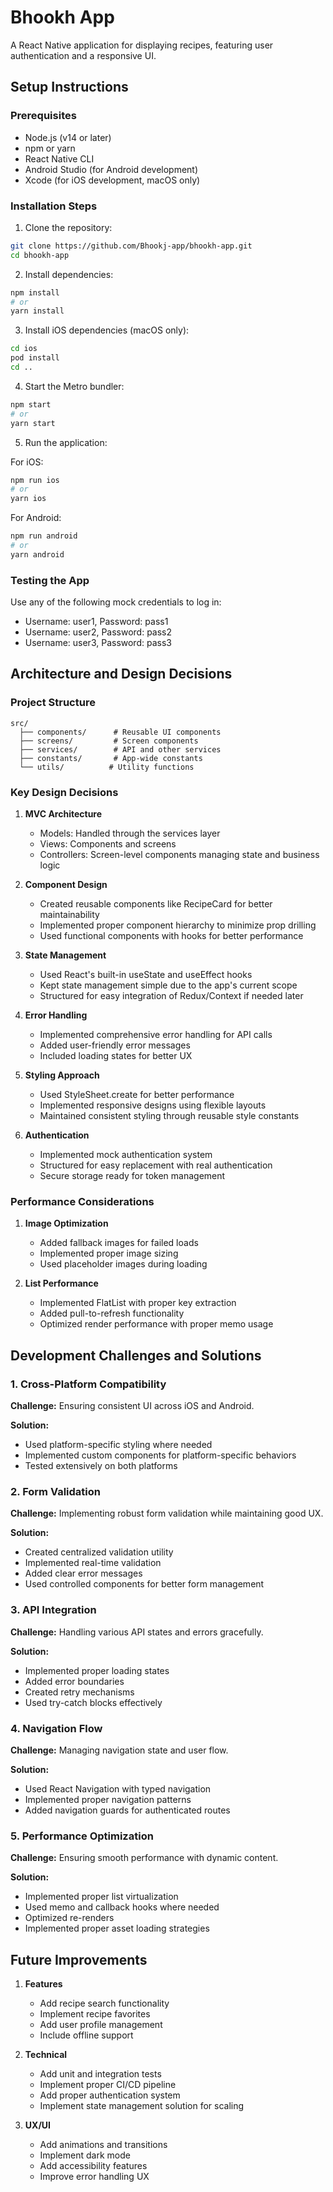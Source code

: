 # Bhookh App

A React Native application for displaying recipes, featuring user authentication and a responsive UI.

## Setup Instructions

### Prerequisites
- Node.js (v14 or later)
- npm or yarn
- React Native CLI
- Android Studio (for Android development)
- Xcode (for iOS development, macOS only)

### Installation Steps

1. Clone the repository:
```bash
git clone https://github.com/Bhookj-app/bhookh-app.git
cd bhookh-app
```

2. Install dependencies:
```bash
npm install
# or
yarn install
```

3. Install iOS dependencies (macOS only):
```bash
cd ios
pod install
cd ..
```

4. Start the Metro bundler:
```bash
npm start
# or
yarn start
```

5. Run the application:

For iOS:
```bash
npm run ios
# or
yarn ios
```

For Android:
```bash
npm run android
# or
yarn android
```

### Testing the App

Use any of the following mock credentials to log in:
- Username: user1, Password: pass1
- Username: user2, Password: pass2
- Username: user3, Password: pass3

## Architecture and Design Decisions

### Project Structure
```
src/
  ├── components/      # Reusable UI components
  ├── screens/         # Screen components
  ├── services/        # API and other services
  ├── constants/       # App-wide constants
  └── utils/          # Utility functions
```

### Key Design Decisions

1. **MVC Architecture**
   - Models: Handled through the services layer
   - Views: Components and screens
   - Controllers: Screen-level components managing state and business logic

2. **Component Design**
   - Created reusable components like RecipeCard for better maintainability
   - Implemented proper component hierarchy to minimize prop drilling
   - Used functional components with hooks for better performance

3. **State Management**
   - Used React's built-in useState and useEffect hooks
   - Kept state management simple due to the app's current scope
   - Structured for easy integration of Redux/Context if needed later

4. **Error Handling**
   - Implemented comprehensive error handling for API calls
   - Added user-friendly error messages
   - Included loading states for better UX

5. **Styling Approach**
   - Used StyleSheet.create for better performance
   - Implemented responsive designs using flexible layouts
   - Maintained consistent styling through reusable style constants

6. **Authentication**
   - Implemented mock authentication system
   - Structured for easy replacement with real authentication
   - Secure storage ready for token management

### Performance Considerations

1. **Image Optimization**
   - Added fallback images for failed loads
   - Implemented proper image sizing
   - Used placeholder images during loading

2. **List Performance**
   - Implemented FlatList with proper key extraction
   - Added pull-to-refresh functionality
   - Optimized render performance with proper memo usage

## Development Challenges and Solutions

### 1. Cross-Platform Compatibility

**Challenge:** Ensuring consistent UI across iOS and Android.

**Solution:**
- Used platform-specific styling where needed
- Implemented custom components for platform-specific behaviors
- Tested extensively on both platforms

### 2. Form Validation

**Challenge:** Implementing robust form validation while maintaining good UX.

**Solution:**
- Created centralized validation utility
- Implemented real-time validation
- Added clear error messages
- Used controlled components for better form management

### 3. API Integration

**Challenge:** Handling various API states and errors gracefully.

**Solution:**
- Implemented proper loading states
- Added error boundaries
- Created retry mechanisms
- Used try-catch blocks effectively

### 4. Navigation Flow

**Challenge:** Managing navigation state and user flow.

**Solution:**
- Used React Navigation with typed navigation
- Implemented proper navigation patterns
- Added navigation guards for authenticated routes

### 5. Performance Optimization

**Challenge:** Ensuring smooth performance with dynamic content.

**Solution:**
- Implemented proper list virtualization
- Used memo and callback hooks where needed
- Optimized re-renders
- Implemented proper asset loading strategies

## Future Improvements

1. **Features**
   - Add recipe search functionality
   - Implement recipe favorites
   - Add user profile management
   - Include offline support

2. **Technical**
   - Add unit and integration tests
   - Implement proper CI/CD pipeline
   - Add proper authentication system
   - Implement state management solution for scaling

3. **UX/UI**
   - Add animations and transitions
   - Implement dark mode
   - Add accessibility features
   - Improve error handling UX

